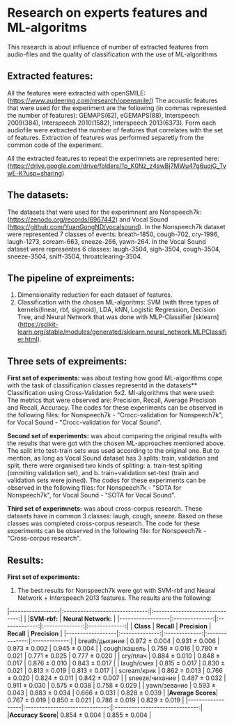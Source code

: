 # Research on experts features and ML-algoritms
This research is about influence of number of extracted features from audio-files and the quality of classification with the use of ML-algorithms

## Extracted features:
All the features were extracted with openSMILE: (https://www.audeering.com/research/opensmile/)
The acoustic features that were used for the experiment are the following (in commas represented the number of features): GEMAPS(62), eGEMAPS(88), Interspeech 2009(384), Interspeech 2010(1582), Interspeech 2013(6373).
Form each audiofile were extracted the number of features that correlates with the set of features. Extraction of features was performed separetly from the common code of the experiment.

All the extracted features to repeat the experimnets are represented here: (https://drive.google.com/drive/folders/1p_K0Nz_z4swBj7MWu47g6uqjG_TvwE-K?usp=sharing)

## The datasets:
The datasets that were used for the experimnent are Nonspeech7k: (https://zenodo.org/records/6967442) and Vocal Sound (https://github.com/YuanGongND/vocalsound). 
In the Nonspeech7k dataset were represented 7 classes of events: breath-1850, cough-702, cry-1996, laugh-1273, scream-663, sneeze-266, yawn-264.
In the Vocal Sound dataset were representes 6 classes: laugh-3504, sigh-3504, cough-3504, sneeze-3504, sniff-3504, throatclearing-3504.

## The pipeline of expreiments:
1) Dimensionality reduction for each dataset of features.
2) Classification with the chosen ML-algoritms: SVM (with three types of kernels(linear, rbf, sigmoid), LDA, kNN, Logistic Regression, Decision Tree, and Neural Network that was done with MLP-Classifier [sklearn] (https://scikit-learn.org/stable/modules/generated/sklearn.neural_network.MLPClassifier.html).

## Three sets of expreiments:
**First set of experiments:** 
was about testing how good ML-algorithms cope with the task of classification classes representd in the datasets**
Classification using Cross-Validation 5x2. Ml-algorithms that were used: 
The metrics that were observed are: Precision, Recall, Average Precision and Recall, Accuracy.
The codes for these experiments can be observed in the following files: for Nonspeech7k - "Crocc-validation for Nonspeech7k", for Vocal Sound - "Crocc-validation for Vocal Sound".

**Second set of experiments:** 
was about comparing the original results with the results that were got with the chosen ML-approaches mentioned above. The split into test-train sets was used according to the original one. But to mention, as long as Vocal Sound dataset has 3 splits: train, validation and split, there were organised two kinds of spliting: a. train-test spliting (ommiting validation set), and b. train+validation set-test (train and validation sets were joined).
The codes for these experiments can be observed in the following files: for Nonspeech7k - "SOTA for Nonspeech7k", for Vocal Sound - "SOTA for Vocal Sound".

**Third set of experimnets:**
was about cross-corpus research. These datasets have in common 3 classes: laugh, cough, sneeze. Based on these classes was completed cross-corpus research.
The code for these experiments can be observed in the following file: for Nonspeech7k - "Cross-corpus research".

## Results:
**First set of experiments:** 
1) The best results for Nonspeech7k were got with SVM-rbf and Nearal Network + Interspeech 2013 features. The results are the following:

|------------------|:------------------------------:|:------------------------------:|
|                  |**SVM-rbf:**                    |         **Neural Network:**    |
|------------------|:--------------:|:-------------:|:--------------:|:-------------:|
|  **Class**       | **Recall**     | **Precision** | **Recall**     | **Precision** |
|------------------|:--------------:|:-------------:|:--------------:|:-------------:|
| breath/дыхание   |  0.972 ± 0.004 | 0.931 ± 0.006 |  0.973 ± 0.002 | 0.945 ± 0.004 |
| cough/кашель     |  0.759 ± 0.016 | 0.780 ± 0.021 |  0.771 ± 0.025 | 0.777 ± 0.020 |
| cry/плач         |  0.884 ± 0.010 | 0.848 ± 0.017 |  0.876 ± 0.010 | 0.843 ± 0.017 |
| laugh/смех       |  0.815 ± 0.017 | 0.830 ± 0.021 |  0.813 ± 0.019 | 0.813 ± 0.017 |
| scream/крик      |  0.862 ± 0.013 | 0.766 ± 0.020 |  0.824 ± 0.011 | 0.842 ± 0.007 |
| sneeze/чихание   |  0.487 ± 0.032 | 0.911 ± 0.030 |  0.575 ± 0.038 | 0.758 ± 0.029 |
| yawn/зевание     |  0.593 ± 0.043 | 0.883 ± 0.034 |  0.666 ± 0.031 | 0.828 ± 0.039 |
|**Average Scores**|  0.767 ± 0.019 | 0.850 ± 0.021 |  0.786 ± 0.019 | 0.829 ± 0.019 |
|------------------|:------------------------------:|:------------------------------:|
|**Accuracy Score**|            0.854 ± 0.004       |          0.855 ± 0.004         |    




